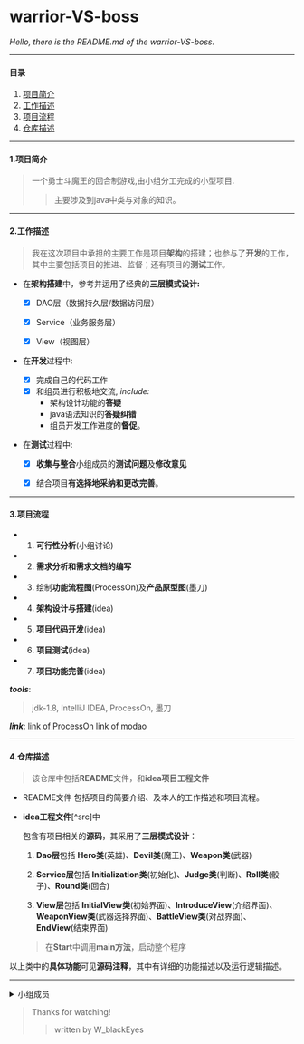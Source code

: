 # warrior-VS-boss



*Hello, there is the README.md of the warrior-VS-boss.*



----
####   目录
   1. [项目简介](#1.项目简介)
   2. [工作描述](#2.工作描述)
   3. [项目流程](#3.项目流程)
   4. [仓库描述](#4.仓库描述)







---

#### 1.项目简介



>一个勇士斗魔王的回合制游戏,由小组分工完成的小型项目.
>
>>主要涉及到java中类与对象的知识。



---

#### 2.工作描述



> 我在这次项目中承担的主要工作是项目**架构**的搭建；也参与了**开发**的工作，其中主要包括项目的推进、监督；还有项目的**测试**工作。




- 在**架构搭建**中，参考并运用了经典的**三层模式设计:**

	- [x] DAO层（数据持久层/数据访问层）
	- [x] Service（业务服务层）
	- [x] View（视图层）



- 在**开发**过程中:
	- [x] 完成自己的代码工作
	- [x] 和组员进行积极地交流, *include:*
		- 架构设计功能的**答疑**
		- java语法知识的**答疑纠错**
		- 组员开发工作进度的**督促**。



-  在**测试**过程中:
	- [x] **收集与整合**小组成员的**测试问题**及**修改意见**
	- [x] 结合项目**有选择地采纳和更改完善**。





---

#### 3.项目流程



  - 1. **可行性分析**(小组讨论)  
  - 2. **需求分析和需求文档的编写** 
  - 3.  绘制**功能流程图**(ProcessOn)及**产品原型图**(墨刀) 
  - 4.   **架构设计与搭建**(idea) 
  - 5.    **项目代码开发**(idea) 
  - 6. **项目测试**(idea) 
  - 7. **项目功能完善**(idea)



***tools***: 

>jdk-1.8, IntelliJ IDEA, ProcessOn, 墨刀

***link***:
[link of ProcessOn](https://www.processon.com)
[link of modao](https://modao.cc)



---

#### 4.仓库描述


>该仓库中包括**README**文件，和**idea项目工程文件**




- README文件
   包括项目的简要介绍、及本人的工作描述和项目流程。



- **idea工程文件**[^src]中

  包含有项目相关的**源码**，其采用了**三层模式设计**：

	1. **Dao层**包括 **Hero类**(英雄)、**Devil类**(魔王)、**Weapon类**(武器)

	2. **Service层**包括 **Initialization类**(初始化)、**Judge类**(判断)、**Roll类**(骰子)、**Round类**(回合)

	3. **View层**包括 **InitialView类**(初始界面)、**IntroduceView**(介绍界面)、**WeaponView类**(武器选择界面)、**BattleView类**(对战界面)、**EndView**(结束界面)
	
	>在**Start**中调用**main方法**，启动整个程序



以上类中的**具体功能**可见**源码注释**，其中有详细的功能描述以及运行逻辑描述。

---


<details>
<summary>小组成员</summary>
组长：韩奇锟          	  
技术负责人：王立江（本人）
小组成员: 徐成功、张建煜、江政权、苏乞儿、老尤达、汪涛、钟晓辉、曹港华、潘恒
</details>


>Thanks for watching!
>
>>written by W_blackEyes
